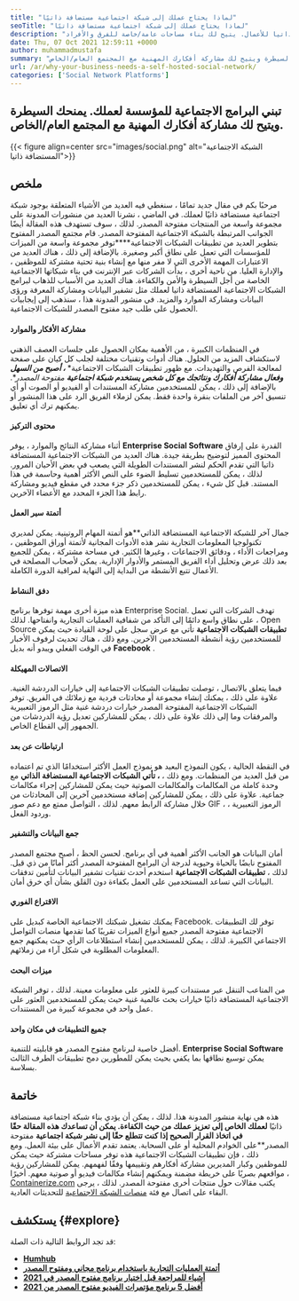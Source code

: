 ```yaml
---
title: "لماذا يحتاج عملك إلى شبكة اجتماعية مستضافة ذاتيًا" 
seoTitle: "لماذا يحتاج عملك إلى شبكة اجتماعية مستضافة ذاتيًا" 
description: "اتبع هذا المقال للتعرف على فوائد الشبكة الاجتماعية المستضافة ذاتيا للأعمال. يتيح لك بناء مساحات عامة/خاصة للفرق والأفراد." 
date: Thu, 07 Oct 2021 12:59:11 +0000
author: muhammadmustafa
summary: "اعتماد البرامج الاجتماعية للمؤسسة لعملك. يمنحك السيطرة ويتيح لك مشاركة أفكارك المهنية مع المجتمع العام/الخاص." 
url: /ar/why-your-business-needs-a-self-hosted-social-network/
categories: ['Social Network Platforms']
---
```


## تبني البرامج الاجتماعية للمؤسسة لعملك. يمنحك السيطرة ويتيح لك مشاركة أفكارك المهنية مع المجتمع العام/الخاص.

{{< figure align=center src="images/social.png" alt="الشبكة الاجتماعية المستضافة ذاتيا">}}


## ملخص
مرحبًا بكم في مقال جديد تمامًا ، سنغطي فيه العديد من الأشياء المتعلقة بوجود شبكة اجتماعية مستضافة ذاتيًا لعملك. في الماضي ، نشرنا العديد من منشورات المدونة على مجموعة واسعة من المنتجات مفتوحة المصدر. لذلك ، سوف تستهدف هذه المقالة أيضًا الجوانب المرتبطة بالشبكة الاجتماعية المفتوحة المصدر. قام مجتمع المصدر المفتوح بتطوير العديد من تطبيقات الشبكات الاجتماعية****توفر مجموعة واسعة من الميزات للمؤسسات التي تعمل على نطاق أكبر وصغيرة. بالإضافة إلى ذلك ، هناك العديد من الاعتبارات المهمة الأخرى التي لا مفر منها مع إنشاء بنية تحتية مشتركة للموظفين ، والإدارة العليا.
من ناحية أخرى ، بدأت الشركات عبر الإنترنت في بناء شبكاتها الاجتماعية الخاصة من أجل السيطرة والأمن والكفاءة. هناك العديد من الأسباب للذهاب لبرامج الشبكات الاجتماعية المستضافة ذاتيا لعملك مثل تشفير البيانات ومشاركة المعرفة ورؤى البيانات ومشاركة الموارد والمزيد. في منشور المدونة هذا ، سنذهب إلى إيجابيات الحصول على طلب جيد مفتوح المصدر للشبكات الاجتماعية.

#### مشاركة الأفكار والموارد
في المنظمات الكبيرة ، من الأهمية بمكان الحصول على جلسات العصف الذهني لاستكشاف المزيد من الحلول. هناك أدوات وتقنيات مختلفة لجلب كل كيان على صفحة لمعالجة الفرص والتهديدات. مع ظهور تطبيقات الشبكات الاجتماعية*  ***، أصبح من السهل وفعال مشاركة أفكارك ونتائجك مع كل شخص يستخدم شبكة اجتماعية**  مفتوحة المصدر**. بالإضافة إلى ذلك ، يمكن للمستخدمين مشاركة المستندات أو الفيديو أو الصوت أو أي تنسيق آخر من الملفات بنقرة واحدة فقط. يمكن لزملاء الفريق الرد على هذا المنشور أو يمكنهم ترك أي تعليق.

#### محتوى التركيز
أثناء مشاركة النتائج والموارد ، يوفر  **Enterprise Social Software**  القدرة على إرفاق المحتوى المميز لتوضيح بطريقة جيدة. هناك العديد من الشبكات الاجتماعية المستضافة ذاتيا التي تقدم الحكم لنشر المستندات الطويلة التي يصعب في بعض الأحيان المرور. لذلك ، يمكن للمستخدمين تسليط الضوء على النص الأكثر أهمية وحاسمة في هذا المستند. قبل كل شيء ، يمكن للمستخدمين ذكر جزء محدد في مقطع فيديو ومشاركة رابط هذا الجزء المحدد مع الأعضاء الآخرين.

#### أتمتة سير العمل
جمال آخر للشبكة الاجتماعية المستضافة الذاتي**هو أتمتة المهام الروتينية. يمكن لمديري تكنولوجيا المعلومات التجارية نشر هذه الأدوات المجانية لأتمتة أوراق الموظفين ، ومراجعات الأداء ، ودقائق الاجتماعات ، وغيرها الكثير. في مساحة مشتركة ، يمكن للجميع بعد ذلك عرض وتحليل أداء الفريق المستمر والأدوار الإدارية. يمكن لأصحاب المصلحة في الأعمال تتبع الأنشطة من البداية إلى النهاية لمراقبة الدورة الكاملة.

#### دفق النشاط
هذه ميزة أخرى مهمة توفرها برنامج Enterprise Social. تهدف الشركات التي تعمل على نطاق واسع دائمًا إلى التأكد من شفافية العمليات التجارية وانفتاحها. لذلك ، Open Source  **تطبيقات الشبكات الاجتماعية** تأتي مع عرض سجل على لوحة القيادة حيث يمكن للمستخدمين رؤية أنشطة المستخدمين الآخرين. ومع ذلك ، هناك تحديث لرفوف الأخبار في الوقت الفعلي ويبدو أنه بديل **Facebook**  .

#### الاتصالات المهيكلة
فيما يتعلق بالاتصال ، توصلت تطبيقات الشبكات الاجتماعية إلى خيارات الدردشة الغنية. علاوة على ذلك ، يمكنك إنشاء مجموعة أو محادثات فردية مع زملائك في الفريق. توفر الشبكات الاجتماعية المفتوحة المصدر خيارات دردشة غنية مثل الرموز التعبيرية والمرفقات وما إلى ذلك علاوة على ذلك ، يمكن للمشاركين تعديل رؤية الدردشات من الجمهور إلى القطاع الخاص.

#### ارتباطات عن بعد
في النقطة الحالية ، يكون النموذج البعيد هو نموذج العمل الأكثر استخدامًا الذي تم اعتماده من قبل العديد من المنظمات. ومع ذلك ،  **، تأتي الشبكات الاجتماعية المستضافة الذاتي**  مع وحدة كاملة من المكالمات والمكالمات الصوتية حيث يمكن للمشاركين إجراء مكالمات جماعية. علاوة على ذلك ، يمكن للمشاركين إضافة مستخدمين آخرين إلى المحادثات من خلال مشاركة الرابط معهم. لذلك ، التواصل ممتع مع دعم صور GIF ، الرموز التعبيرية ، وردود الفعل.

#### جمع البيانات والتشفير
أمان البيانات هو الجانب الأكثر أهمية في أي برنامج. لحسن الحظ ، أصبح مجتمع المصدر المفتوح نابضًا بالحياة وحيوية لدرجة أن البرامج المفتوحة المصدر أكثر أمانًا من ذي قبل. لذلك ،  **تطبيقات الشبكات الاجتماعية**  استخدم أحدث تقنيات تشفير البيانات لتأمين تدفقات البيانات التي تساعد المستخدمين على العمل بكفاءة دون القلق بشأن أي خرق أمان.

#### الاقتراع الفوري
يمكنك تشغيل شبكتك الاجتماعية الخاصة كبديل على Facebook. توفر لك التطبيقات الاجتماعية مفتوحة المصدر جميع أنواع الميزات تقريبًا كما تقدمها منصات التواصل الاجتماعي الكبيرة. لذلك ، يمكن للمستخدمين إنشاء استطلاعات الرأي حيث يمكنهم جمع المعلومات المطلوبة في شكل آراء من زملائهم.

#### ميزات البحث
من المتاعب التنقل عبر مستندات كبيرة للعثور على معلومات معينة. لذلك ، توفر الشبكة الاجتماعية المستضافة ذاتيًا خيارات بحث عالمية غنية حيث يمكن للمستخدمين العثور على عمل واحد في مجموعة كبيرة من المستندات.

#### جميع التطبيقات في مكان واحد
أفضل خاصية لبرنامج مفتوح المصدر هو قابليته للتنمية.  **Enterprise Social Software**  يمكن توسيع نطاقها بما يكفي بحيث يمكن للمطورين دمج تطبيقات الطرف الثالث بسلاسة.

## خاتمة
هذه هي نهاية منشور المدونة هذا. لذلك ، يمكن أن يؤدي بناء شبكة اجتماعية مستضافة ذاتيًا  **لعملك الخاص إلى تعزيز عملك من حيث الكفاءة. يمكن أن تساعدك هذه المقالة حقًا في اتخاذ القرار الصحيح إذا كنت تتطلع حقًا إلى نشر شبكة اجتماعية**  مفتوحة المصدر**على الخوادم المحلية أو على السحابة. يعتمد تقدم الأعمال على بيئة العمل. ومع ذلك ، فإن تطبيقات الشبكات الاجتماعية هذه توفر مساحات مشتركة حيث يمكن للموظفين وكبار المديرين مشاركة أفكارهم وتقييمها وفقًا لفهمهم. يمكن للمشاركين رؤية مواقعهم بصريًا على خريطة مضمنة ويمكنهم إنشاء مكالمات فيديو أو صوتية معهم.
أخيرًا ، [Containerize.com][1] يكتب مقالات حول منتجات أخرى مفتوحة المصدر. لذلك ، يرجى البقاء على اتصال مع فئة [منصات الشبكة الاجتماعية][2] للتحديثات العادية.

## يستكشف {#explore}

قد تجد الروابط التالية ذات الصلة:
*  **[Humhub][3]**  
*  **[أتمتة العمليات التجارية باستخدام برنامج مجاني ومفتوح المصدر][4]**  
*  **[أشياء للمراجعة قبل اختيار برنامج مفتوح المصدر في 2021][5]**  
* [  **أفضل 5 برنامج مؤتمرات الفيديو مفتوح المصدر من 2021**  ][6]



 [1]: https://www.containerize.com/
 [2]: https://products.containerize.com/social-network-platforms/
 [3]: https://products.containerize.com/social-network-platforms/humhub/
 [4]: https://blog.containerize.com/blogging/automate-business-operations-using-open-source-software/
 [5]: https://blog.containerize.com/cmdb-software/things-to-review-before-opting-open-source-software-in-2021/
 [6]: https://blog.containerize.com/video-conferencing-software/top-5-open-source-video-conferencing-software-of-2021/

